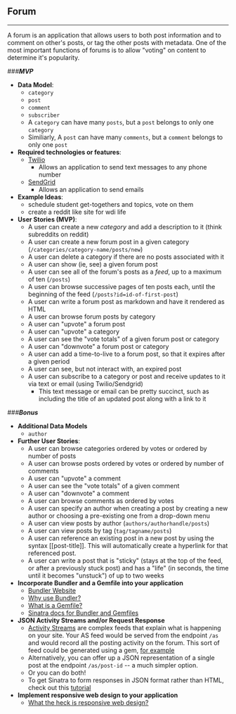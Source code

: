 ## Forum

---

A forum is an application that allows users to both post information and to comment on other's posts, or tag the other posts with metadata. One of the most important functions of forums is to allow "voting" on content to determine it's popularity.

###***MVP***

- **Data Model**:
  - `category`
  - `post`
  - `comment`
  - `subscriber`
  - A `category` can have many `posts`, but a `post` belongs to only one `category`
  - Similiarly, A `post` can have many `comments`, but a `comment` belongs to only one `post`
- **Required technologies or features**:
  - [Twilio](https://www.twilio.com/docs/api)
    - Allows an application to send text messages to any phone number
  - [SendGrid](https://sendgrid.com/docs/index.html)
    - Allows an application to send emails
- **Example Ideas**:
  - schedule student get-togethers and topics, vote on them
  - create a reddit like site for wdi life
- **User Stories (MVP)**:
  - A user can create a new *category* and add a description to it (think subreddits on reddit)
  - A user can create a new forum post in a given category (`/categories/category-name/posts/new`)
  - A user can delete a category if there are no posts associated with it
  - A user can show (ie, see) a given forum post
  - A user can see all of the forum's posts as a *feed*, up to a maximum of ten (`/posts`)
  - A user can browse successive pages of ten posts each, until the beginning of the feed (`/posts?id=id-of-first-post`)
  - A user can write a forum post as markdown and have it rendered as HTML
  - A user can browse forum posts by category
  - A user can "upvote" a forum post
  - A user can "upvote" a category
  - A user can see the "vote totals" of a given forum post or category
  - A user can "downvote" a forum post or category
  - A user can add a time-to-live to a forum post, so that it expires after a given period
  - A user can see, but not interact with, an expired post
  - A user can subscribe to a category or post and receive updates to it via text or email (using Twilio/Sendgrid)
    - This text message or email can be pretty succinct, such as including the title of an updated post along with a link to it

###***Bonus***

- **Additional Data Models**
  - `author`
- **Further User Stories**:
  - A user can browse categories ordered by votes or ordered by number of posts
  - A user can browse posts ordered by votes or ordered by number of comments
  - A user can "upvote" a comment
  - A user can see the "vote totals" of a given comment
  - A user can "downvote" a comment
  - A user can browse comments as ordered by votes
  - A user can specify an author when creating a post by creating a new author or choosing a pre-existing one from a drop-down menu
  - A user can view posts by author (`authors/authorhandle/posts`)
  - A user can view posts by tag (`tag/tagname/posts`)
  - A user can reference an existing post in a new post by using the syntax [[post-title]]. This will automatically create a hyperlink for that referenced post.
  - A user can write a post that is "sticky" (stays at the top of the feed, or after a previously stuck post) and has a "life" (in seconds, the time until it becomes "unstuck") of up to two weeks
- **Incorporate Bundler and a Gemfile into your application**
  - [Bundler Website](http://bundler.io/)
  - [Why use Bundler?](http://bundler.io/rationale.html)
  - [What is a Gemfile?](http://bundler.io/v1.3/gemfile.html)
  - [Sinatra docs for Bundler and Gemfiles](http://recipes.sinatrarb.com/p/development/bundler)
- **JSON Activity Streams and/or Request Response**
  - [Activity Streams](http://en.wikipedia.org/wiki/Activity_Streams_(format)) are complex feeds that explain what is happening on your site. Your AS feed would be served from the endpoint `/as` and would record all the posting activity on the forum. This sort of feed could be generated using a gem, [for example](https://github.com/nov/activitystreams)
  - Alternatively, you can offer up a JSON representation of a single post at the endpoint `/as/post-id` -- a much simpler option.
  - Or you can do both!
  - To get Sinatra to form responses in JSON format rather than HTML, check out this [tutorial](http://nathanhoad.net/how-to-return-json-from-sinatra)
- **Implement responsive web design to your application**
  - [What the heck is responsive web design?](http://johnpolacek.github.io/scrolldeck.js/decks/responsive/)
